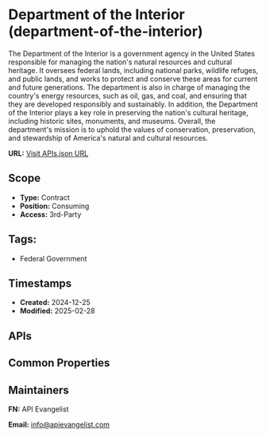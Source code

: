 # Department of the Interior (department-of-the-interior)
The Department of the Interior is a government agency in the United States responsible for managing the nation's natural resources and cultural heritage. It oversees federal lands, including national parks, wildlife refuges, and public lands, and works to protect and conserve these areas for current and future generations. The department is also in charge of managing the country's energy resources, such as oil, gas, and coal, and ensuring that they are developed responsibly and sustainably. In addition, the Department of the Interior plays a key role in preserving the nation's cultural heritage, including historic sites, monuments, and museums. Overall, the department's mission is to uphold the values of conservation, preservation, and stewardship of America's natural and cultural resources.

**URL:** [Visit APIs.json URL](https://example.com/apis/apis.yml)

## Scope

- **Type:** Contract 
- **Position:** Consuming 
- **Access:** 3rd-Party 

## Tags:

 - Federal Government

## Timestamps

- **Created:** 2024-12-25 
- **Modified:** 2025-02-28 

## APIs


## Common Properties


## Maintainers

**FN:** API Evangelist

**Email:** info@apievangelist.com

